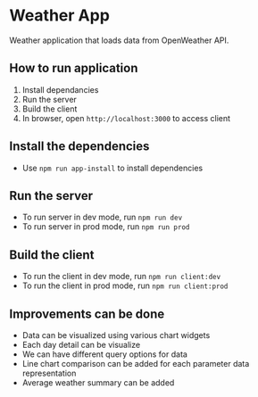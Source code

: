 # Weather App
Weather application that loads data from OpenWeather API.

## How to run application
1. Install dependancies
2. Run the server
3. Build the client
4. In browser, open `http://localhost:3000` to access client

## Install the dependencies
- Use `npm run app-install` to install dependencies 

## Run the server
- To run server in dev mode, run `npm run dev`
- To run server in prod mode, run `npm run prod`

## Build the client
- To run the client in dev mode, run `npm run client:dev`
- To run the client in prod mode, run `npm run client:prod`

## Improvements can be done
- Data can be visualized using various chart widgets 
- Each day detail can be visualize
- We can have different query options for data
- Line chart comparison can be added for each parameter data representation
- Average weather summary can be added